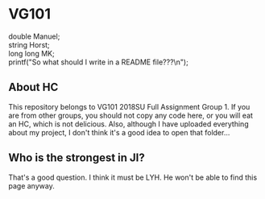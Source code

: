 # VG101
double    Manuel;  
string    Horst;  
long long MK;  
printf("So what should I write in a README file???\n");  

## About HC
This repository belongs to VG101 2018SU Full Assignment Group 1. If you are from other groups, you should not copy any code here, or you will eat an HC, which is not delicious. Also, although I have uploaded everything about my project, I don't think it's a good idea to open that folder...

## Who is the strongest in JI?
That's a good question. I think it must be LYH. He won't be able to find this page anyway.
